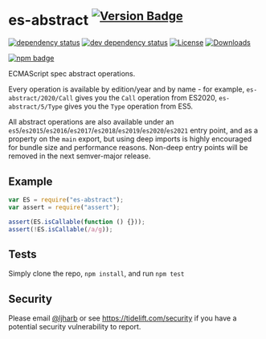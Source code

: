 # es-abstract <sup> [![Version Badge][npm-version-svg]][package-url]</sup>

[![dependency status][deps-svg]][deps-url]
[![dev dependency status][dev-deps-svg]][dev-deps-url]
[![License][license-image]][license-url]
[![Downloads][downloads-image]][downloads-url]

[![npm badge][npm-badge-png]][package-url]

ECMAScript spec abstract operations.

Every operation is available by edition/year and by name - for example,
`es-abstract/2020/Call` gives you the `Call` operation from ES2020,
`es-abstract/5/Type` gives you the `Type` operation from ES5.

All abstract operations are also available under an
`es5`/`es2015`/`es2016`/`es2017`/`es2018`/`es2019`/`es2020`/`es2021` entry
point, and as a property on the `main` export, but using deep imports is highly
encouraged for bundle size and performance reasons. Non-deep entry points will
be removed in the next semver-major release.

## Example

```js
var ES = require("es-abstract");
var assert = require("assert");

assert(ES.isCallable(function () {}));
assert(!ES.isCallable(/a/g));
```

## Tests

Simply clone the repo, `npm install`, and run `npm test`

## Security

Please email [@ljharb](https://github.com/ljharb) or see
https://tidelift.com/security if you have a potential security vulnerability to
report.

[package-url]: https://npmjs.org/package/es-abstract
[npm-version-svg]: https://versionbadg.es/ljharb/es-abstract.svg
[deps-svg]: https://david-dm.org/ljharb/es-abstract.svg
[deps-url]: https://david-dm.org/ljharb/es-abstract
[dev-deps-svg]: https://david-dm.org/ljharb/es-abstract/dev-status.svg
[dev-deps-url]: https://david-dm.org/ljharb/es-abstract#info=devDependencies
[npm-badge-png]: https://nodei.co/npm/es-abstract.png?downloads=true&stars=true
[license-image]: https://img.shields.io/npm/l/es-abstract.svg
[license-url]: LICENSE
[downloads-image]: https://img.shields.io/npm/dm/es-abstract.svg
[downloads-url]: https://npm-stat.com/charts.html?package=es-abstract

